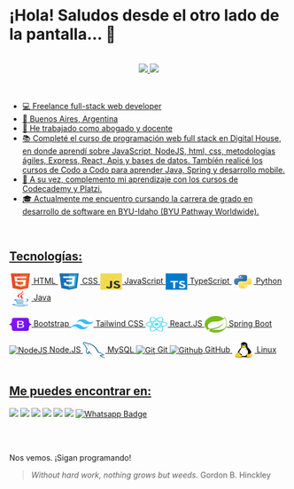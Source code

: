 # ¡Hola! Saludos desde el otro lado de la pantalla... 👋
<br>
<div align="center">
  <a href="https://github.com/antariex">
  <img height="180em" src="https://github-readme-stats.vercel.app/api?username=antariex&show_icons=true&theme=dracula&include_all_commits=true&count_private=true"/>
  <img height="180em" src="https://github-readme-stats.vercel.app/api/top-langs/?username=antariex&layout=compact&langs_count=8&theme=dracula"/>
</div>

<br>
<br>
 
- 💻  Freelance full-stack web developer
- :round_pushpin:  Buenos Aires, Argentina
- :briefcase:  He trabajado como abogado y docente
- :books:  Completé el curso de programación web full stack en Digital House, en donde aprendí sobre JavaScript, NodeJS, html, css, metodologías ágiles, Express, React, Apis y bases de datos. Tambíén realicé los cursos de Codo a Codo para aprender Java, Spring y desarrollo mobile.
- :orange_book:	 A su vez, complemento mi aprendizaje con los cursos de Codecademy y Platzi.
- :mortar_board:  Actualmente me encuentro cursando la carrera de grado en desarrollo de software en BYU-Idaho (BYU Pathway Worldwide). 
<br>
<div dsplay="inline-block">

## Tecnologías:
<img align="center" alt="HTML" height="30" width="40" src="https://raw.githubusercontent.com/devicons/devicon/master/icons/html5/html5-original.svg"> HTML
<img align="center" alt="CSS" height="30" width="40" src="https://raw.githubusercontent.com/devicons/devicon/master/icons/css3/css3-original.svg"> CSS
<img align="center" alt="Js" height="30" width="40" src="https://raw.githubusercontent.com/devicons/devicon/master/icons/javascript/javascript-original.svg"> JavaScript
<img align="center" alt="Js" height="30" width="40" src="https://raw.githubusercontent.com/devicons/devicon/master/icons/typescript/typescript-original.svg"> TypeScript
<img align="center" alt="Python" height="30" width="40" src="https://raw.githubusercontent.com/devicons/devicon/master/icons/python/python-original.svg"> Python
<img align="center" alt="Java" height="30" width="40" src="https://raw.githubusercontent.com/devicons/devicon/master/icons/java/java-original.svg"> Java
<br><br>
<img align="center" alt="Bootstrap" height="30" width="40" src="https://raw.githubusercontent.com/devicons/devicon/master/icons/bootstrap/bootstrap-original.svg"> Bootstrap
<img align="center" alt="Tailwind CSS" height="30" width="40" src="https://raw.githubusercontent.com/devicons/devicon/master/icons/tailwindcss/tailwindcss-plain.svg"> Tailwind CSS
<img align="center" alt="React" height="30" width="40" src="https://raw.githubusercontent.com/devicons/devicon/master/icons/react/react-original.svg"> React.JS
<img align="center" alt="Spring" height="30" width="40" src="https://raw.githubusercontent.com/devicons/devicon/master/icons/spring/spring-original.svg"> Spring Boot
<br><br>
<img align="center" alt="NodeJS" height="30" width="40" src="https://upload.wikimedia.org/wikipedia/commons/thumb/d/d9/Node.js_logo.svg/120px-Node.js_logo.svg.png?20170401104355"> Node.JS
<img align="center" alt="MySQL" height="30" width="40" src="https://raw.githubusercontent.com/devicons/devicon/master/icons/mysql/mysql-original.svg"> MySQL
<img align="center" alt="Git" height="30" width="40" src="https://raw.githubusercontent.com/jmnote/z-icons/master/svg/git.svg"> Git
<img align="center" alt="Github" height="30" width="40" src="https://raw.githubusercontent.com/jmnote/z-icons/master/svg/github.svg"> GitHub
<img align="center" alt="Linux" height="30" width="40" src="https://raw.githubusercontent.com/devicons/devicon/master/icons/linux/linux-original.svg"> Linux
<br><br>
## Me puedes encontrar en:

<a href="https://linktr.ee/antariex" target="_blank"><img src="https://img.shields.io/badge/-LinkTree-%08d474?style=for-the-badge&logo=LinkTree&logoColor=white" target="_blank"></a> 
<a href="https://www.linkedin.com/in/arielantequiera/" target="_blank"><img src="https://img.shields.io/badge/-LinkedIn-%230077B5?style=for-the-badge&logo=linkedin&logoColor=white" target="_blank"></a>
<a href="https://twitter.com/antariex" target="_blank"><img src="https://img.shields.io/badge/Twitter-1DA1F2?style=for-the-badge&logo=twitter&logoColor=white" target="_blank"></a>
<a href="https://www.facebook.com/arielantequiera/" target="_blank"><img src="https://img.shields.io/badge/Facebook-1877F2?style=for-the-badge&logo=facebook&logoColor=white" target="_blank"></a>
<a href="https://www.instagram.com/antariex/" target="_blank"><img src="https://img.shields.io/badge/-Instagram-%23E4405F?style=for-the-badge&logo=instagram&logoColor=white" target="_blank"></a>
<a href = "mailto:arielantequiera@gmail.com"><img src="https://img.shields.io/badge/Gmail-D14836?style=for-the-badge&logo=gmail&logoColor=white" target="_blank"></a>
<a href="https://api.whatsapp.com/send?phone=5491135834708&amp;text=Hola%20Ariel!" rel="nofollow"><img src="https://camo.githubusercontent.com/b4a83ae7eb4418cdd53568a6f4ad49f289aeaaadfbdcaae236be43f380233fc1/68747470733a2f2f696d672e736869656c64732e696f2f62616467652f57686174734170702d3235443336363f7374796c653d666f722d7468652d6261646765266c6f676f3d7768617473617070266c6f676f436f6c6f723d7768697465266c696e6b3d68747470733a2f2f6170692e77686174736170702e636f6d2f73656e643f70686f6e653d3535313139353630393236323826746578743d4f6c2543332541312125323056696e6963697573" alt="Whatsapp Badge" data-canonical-src="https://img.shields.io/badge/WhatsApp-25D366?style=for-the-badge&amp;logo=whatsapp&amp;logoColor=white&amp;link=https://api.whatsapp.com/send?phone=5491135834708&amp;text=Hola%20Ariel!" style="max-width: 100%;"></a>


<br>
<br>

Nos vemos.
¡Sigan programando!
<br>
> *Without hard work, nothing grows but weeds.* Gordon B. Hinckley
